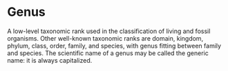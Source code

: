 # Genus

A low-level taxonomic rank used in the classification of living and fossil organisms. Other well-known taxonomic ranks are domain, kingdom, phylum, class, order, family, and species, with genus fitting between family and species. The scientific name of a genus may be called the generic name: it is always capitalized.

